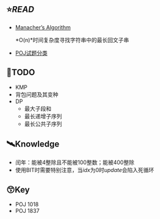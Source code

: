 ## :star:*READ*

* [Manacher’s Algorithm](http://articles.leetcode.com/longest-palindromic-substring-part-ii/)

  *O(n)*时间复杂度寻找字符串中的最长回文子串
  
* [POJ试题分类](http://exp-blog.com/2018/06/28/pid-38/)

## :busstop:TODO

* KMP
* 背包问题及其变种
* DP
  * 最大子段和
  * 最长递增子序列
  * 最长公共子序列

## :artificial_satellite:Knowledge

* 闰年：能被4整除且不能被100整数；能被400整除
* 使用BIT时需要特别注意，当*idx*为0时*update*会陷入死循环

## :kissing_smiling_eyes:Key

* POJ 1018
* POJ 1837




